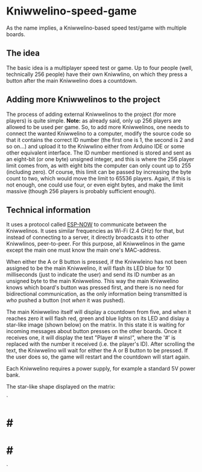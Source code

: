 # Kniwwelino-speed-game
As the name implies, a Kniwwelino-based speed test/game with multiple boards.

## The idea
The basic idea is a multiplayer speed test or game. Up to four people (well, technically 256 people) have their own Kniwwlino, on which they press a button after the main Kniwwelino does a countdown.

## Adding more Kniwwelinos to the project
The process of adding external Kniwwelinos to the project (for more players) is quite simple. __Note:__ as already said, only up 256 players are allowed to be used per game. So, to add more Kniwwelinos, one needs to connect the wanted Kniwwelino to a computer, modify the source code so that it contains the correct ID number (the first one is 1, the second is 2 and so on...) and upload it to the Kniwwlino either from Arduino IDE or some other equivalent interface. The ID number mentioned is stored and sent as an eight-bit (or one byte) unsigned integer, and this is where the 256 player limit comes from, as with eight bits the computer can only count up to 255 (including zero). Of course, this limit can be passed by increasing the byte count to two, which would move the limit to 65536 players. Again, if this is not enough, one could use four, or even eight bytes, and make the limit massive (though 256 players is probably sufficient enough).

## Technical information
It uses a protocol called [ESP-NOW](https://www.espressif.com/en/products/software/esp-now/ "ESP-NOW") to communicate between the Kniwwelinos. It uses similar frequencies as Wi-Fi (2.4 GHz) for that, but instead of connecting to a server, it directly broadcasts it to other Kniwwlinos, peer-to-peer. For this purpose, all Kniwwelinos in the game except the main one must know the main one's MAC-address.

When either the A or B button is pressed, if the Kniwwleino has not been assigned to be the main Kniwwelino, it will flash its LED blue for 10 milliseconds (just to indicate the user) and send its ID number as an unsigned byte to the main Kniwwelino. This way the main Kniwwelino knows which board's button was pressed first, and there is no need for bidirectional communication, as the only information being transmitted is _who_ pushed a button (not _when_ it was pushed).

The main Kniwwelino itself will display a countdown from five, and when it reaches zero it will flash red, green and blue lights on its LED and dislay a star-like image (shown below) on the matrix. In this state it is waiting for incoming messages about button presses on the other boards. Once it receives one, it will display the text "Player # wins!", where the '#' is replaced with the number it received (i.e. the player's ID). After scrolling the text, the Kniwwelino will wait for either the A or B button to be pressed. If the user does so, the game will restart and the countdown will start again.

Each Kniwwelino requires a power supply, for example a standard 5V power bank.

The star-like shape displayed on the matrix:

`
# # # 
 ### 
##### 
 ### 
# # # 
`

